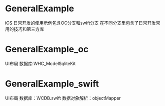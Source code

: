 # GeneralExample
iOS 日常开发的使用示例包含OC分支和swift分支
在不同分支里包含了日常开发常用的技巧和第三方库
# GeneralExample_oc
UI布局
数据库:WHC_ModelSqliteKit

# GeneralExample_swift
UI布局
数据库：WCDB.swift
数据对象解析：objectMapper
